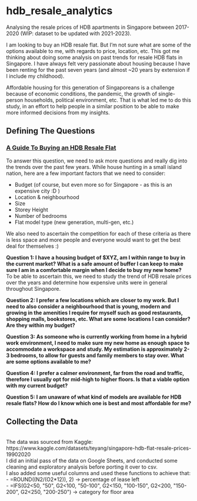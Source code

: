 # hdb_resale_analytics
Analysing the resale prices of HDB apartments in Singapore between 2017-2020 (WIP: dataset to be updated with 2021-2023).

I am looking to buy an HDB resale flat. But I’m not sure what are some of the options available to me, with regards to price, location, etc. This got me thinking about doing some analysis on past trends for resale HDB flats in Singapore. I have always felt very passionate about housing because I have been renting for the past seven years (and almost ~20 years by extension if I include my childhood). 

Affordable housing for this generation of Singaporeans is a challenge because of economic conditions, the pandemic, the growth of single-person households, political environment, etc. That is what led me to do this study, in an effort to help people in a similar position to be able to make more informed decisions from my insights.


<h2> Defining The Questions </h2>

<h3> <u> A Guide To Buying an HDB Resale Flat </u> </h3>
To answer this question, we need to ask more questions and really dig into the trends over the past few years. While house hunting in a small island nation, here are a few important factors that we need to consider: <br>

-  Budget (of course, but even more so for Singapore - as this is an expensive city :D )
-  Location & neighbourhood
-  Size
-  Storey Height
-  Number of bedrooms
-  Flat model type (new generation, multi-gen, etc.) <br>

We also need to ascertain the competition for each of these criteria as there is less space and more people and everyone would want to get the best deal for themselves :)

<b> Question 1: I have a housing budget of $XYZ, am I within range to buy in the current market? What is a safe amount of buffer I can keep to make sure I am in a comfortable margin when I decide to buy my new home?</b> <br>
To be able to ascertain this, we need to study the trend of HDB resale prices over the years and determine how expensive units were in general throughout Singapore.  

<b> Question 2: I prefer a few locations which are closer to my work. But I need to also consider a neighbourhood that is young, modern and growing in the amenities I require for myself such as good restaurants, shopping malls, bookstores, etc. What are some locations I can consider? Are they within my budget? </b> <br>

<b> Question 3: As someone who is currently working from home in a hybrid work environment, I need to make sure my new home as enough space to accommodate a workspace and study. My estimation is approximately 2-3 bedrooms, to allow for guests and family members to stay over. What are some options available to me? </b> <br>

<b> Question 4: I prefer a calmer environment, far from the road and traffic, therefore I usually opt for mid-high to higher floors. Is that a viable option with my current budget? </b>

<b> Question 5: I am unaware of what kind of models are available for HDB resale flats? How do I know which one is best and most affordable for me? </b>


<h2> Collecting the Data </h2><br>
The data was sourced from Kaggle: https://www.kaggle.com/datasets/teyang/singapore-hdb-flat-resale-prices-19902020 <br>
I did an initial pass of the data on Google Sheets, and conducted some cleaning and exploratory analysis before porting it over to csv.<br>
I also added some useful columns and used these functions to achieve that: <br>
- =ROUND((N2/(O2*12)), 2) → percentage of lease left <br>
- =IFS(G2<50, "50", G2<100, "50-100", G2<150, "100-150", G2<200, "150-200", G2<250, "200-250") → category for floor area


